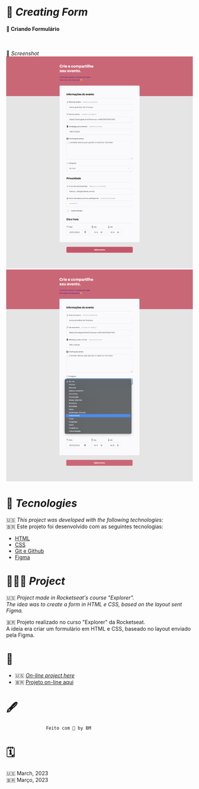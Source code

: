 # 📑 _Creating Form_
#### 📄 Criando Formulário 

<br> 

📸 _Screenshot_
![](../images/tela1.png)
![](../images/tela2.png)

# 🚀 _Tecnologies_

 🇺🇸 _This project was developed with the following technologies:_
 <br>
 🇧🇷 Este projeto foi desenvolvido com as seguintes tecnologias: 

 - [HTML](index.html)
 - [CSS](##index.css)
 - [Git e Github](https://github.com/)
 - [Figma](##Figma)

# 👩🏻‍💻 _Project_ 
🇺🇸 _Project made in Rocketseat's course "Explorer"._ <br>
_The idea was to create a form  in HTML e CSS, based on the layout sent Figma._

🇧🇷 Projeto realizado no curso "Explorer" da Rocketseat. <br>
 A ideia era criar um formulário em HTML e CSS, baseado no layout enviado pela Figma. 

 # 🔗

 - 🇺🇸 [_On-line project here_](///Users/biancamos/Desktop/formulario/index.html?)
 - 🇧🇷 [Projeto on-line aqui](///Users/biancamos/Desktop/formulario/index.html?)

 # 🖋
                   Feito com 🤍 by BM

# 🗓
🇺🇸 March, 2023
<br>
🇧🇷 Março, 2023
#
